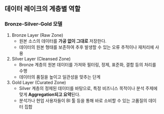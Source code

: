 ## 데이터 레이크의 계층별 역할

### Bronze-Silver-Gold 모델
1. Bronze Layer (Raw Zone)
   - 원본 소스의 데이터를 **가공 없이 그대로** 저장한다.
   - 데이터의 원본 형태를 보존하여 추후 발생할 수 있는 오류 추적이나 재처리에 사용
2. Silver Layer (Cleansed Zone)
   - Bronze 계층의 원본 데이터를 가져와 필터링, 정제, 표준화, 결합 등의 처리를 수행
   - 데이터의 품질을 높이고 일관성을 맞추는 단계
3. Gold Layer (Curated Zone)
   - Silver 계층의 정제된 데이터를 바탕으로, 특정 비즈니스 목적이나 분석 주제에 맞게 **Aggregation되고 요약**된다.
   - 분석가나 현업 사용자들이 BI 툴 등을 통해 바로 소비할 수 있는 고품질의 데이터 집합